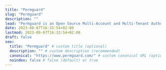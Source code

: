 ```yaml
---
title: "Permguard"
slug: "Permguard"
description: ""
lead: "Permguard is an Open Source Multi-Account and Multi-Tenant Authorization Provider"
date: 2023-08-07T16:33:54+02:00
lastmod: 2023-08-07T16:33:54+02:00
draft: false
seo:
  title: "Permguard" # custom title (optional)
  description: "" # custom description (recommended)
  canonical: "https://www.permguard.com/" # custom canonical URL (optional)
  noindex: false # false (default) or true
---
```

